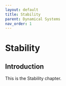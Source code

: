 ```yaml
---
layout: default
title: Stability
parent: Dynamical Systems
nav_order: 1
---
```


# Stability

## Introduction

This is the Stability chapter.
